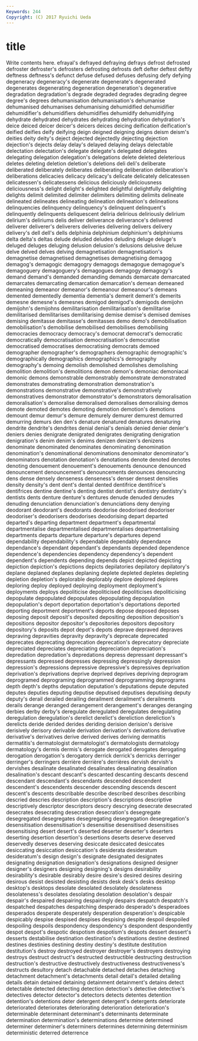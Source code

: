 ```yaml
---
Keywords: 244 
Copyright: (C) 2017 Ryuichi Ueda
---
```


# title

Write contents here.
efrayal's defrayed defraying defrays
defrost defrosted defroster defroster's defrosters defrosting defrosts deft defter deftest
deftly deftness deftness's defunct defuse defused defuses defusing defy defying
degeneracy degeneracy's degenerate degenerate's degenerated degenerates degenerating degeneration degeneration's degenerative
degradation degradation's degrade degraded degrades degrading degree degree's degrees dehumanisation
dehumanisation's dehumanise dehumanised dehumanises dehumanising dehumidified dehumidifier dehumidifier's dehumidifiers dehumidifies
dehumidify dehumidifying dehydrate dehydrated dehydrates dehydrating dehydration dehydration's deice deiced
deicer deicer's deicers deices deicing deification deification's deified deifies deify
deifying deign deigned deigning deigns deism deism's deities deity deity's
deject dejected dejectedly dejecting dejection dejection's dejects delay delay's delayed
delaying delays delectable delectation delectation's delegate delegate's delegated delegates delegating
delegation delegation's delegations delete deleted deleterious deletes deleting deletion deletion's
deletions deli deli's deliberate deliberated deliberately deliberates deliberating deliberation deliberation's
deliberations delicacies delicacy delicacy's delicate delicately delicatessen delicatessen's delicatessens delicious
deliciously deliciousness deliciousness's delight delight's delighted delightful delightfully delighting delights
delimit delimited delimiter delimiters delimiting delimits delineate delineated delineates delineating
delineation delineation's delineations delinquencies delinquency delinquency's delinquent delinquent's delinquently delinquents
deliquescent deliria delirious deliriously delirium delirium's deliriums delis deliver deliverance
deliverance's delivered deliverer deliverer's deliverers deliveries delivering delivers delivery delivery's
dell dell's dells delphinia delphinium delphinium's delphiniums delta delta's deltas
delude deluded deludes deluding deluge deluge's deluged deluges deluging delusion
delusion's delusions delusive deluxe delve delved delves delving demagnetisation demagnetisation's
demagnetise demagnetised demagnetises demagnetising demagog demagog's demagogic demagogry demagogs demagogue
demagogue's demagoguery demagoguery's demagogues demagogy demagogy's demand demand's demanded demanding
demands demarcate demarcated demarcates demarcating demarcation demarcation's demean demeaned demeaning
demeanor demeanor's demeanour demeanour's demeans demented dementedly dementia dementia's demerit
demerit's demerits demesne demesne's demesnes demigod demigod's demigods demijohn demijohn's
demijohns demilitarisation demilitarisation's demilitarise demilitarised demilitarises demilitarising demise demise's demised
demises demising demitasse demitasse's demitasses demo demo's demobilisation demobilisation's demobilise
demobilised demobilises demobilising democracies democracy democracy's democrat democrat's democratic democratically
democratisation democratisation's democratise democratised democratises democratising democrats demoed demographer demographer's
demographers demographic demographic's demographically demographics demographics's demography demography's demoing demolish
demolished demolishes demolishing demolition demolition's demolitions demon demon's demoniac demoniacal
demonic demons demonstrable demonstrably demonstrate demonstrated demonstrates demonstrating demonstration demonstration's
demonstrations demonstrative demonstrative's demonstratively demonstratives demonstrator demonstrator's demonstrators demoralisation demoralisation's
demoralise demoralised demoralises demoralising demos demote demoted demotes demoting demotion
demotion's demotions demount demur demur's demure demurely demurer demurest demurred
demurring demurs den den's denature denatured denatures denaturing dendrite dendrite's
dendrites denial denial's denials denied denier denier's deniers denies denigrate
denigrated denigrates denigrating denigration denigration's denim denim's denims denizen denizen's
denizens denominate denominated denominates denominating denomination denomination's denominational denominations denominator
denominator's denominators denotation denotation's denotations denote denoted denotes denoting denouement
denouement's denouements denounce denounced denouncement denouncement's denouncements denounces denouncing dens
dense densely denseness denseness's denser densest densities density density's dent
dent's dental dented dentifrice dentifrice's dentifrices dentine dentine's denting dentist
dentist's dentistry dentistry's dentists dents denture denture's dentures denude denuded
denudes denuding denunciation denunciation's denunciations deny denying deodorant deodorant's deodorants
deodorise deodorised deodoriser deodoriser's deodorisers deodorises deodorising depart departed departed's
departing department department's departmental departmentalise departmentalised departmentalises departmentalising departments departs
departure departure's departures depend dependability dependability's dependable dependably dependance dependance's
dependant dependant's dependants depended dependence dependence's dependencies dependency dependency's dependent
dependent's dependents depending depends depict depicted depicting depiction depiction's depictions
depicts depilatories depilatory depilatory's deplane deplaned deplanes deplaning deplete depleted
depletes depleting depletion depletion's deplorable deplorably deplore deplored deplores deploring
deploy deployed deploying deployment deployment's deployments deploys depoliticise depoliticised depoliticises
depoliticising depopulate depopulated depopulates depopulating depopulation depopulation's deport deportation deportation's
deportations deported deporting deportment deportment's deports depose deposed deposes deposing
deposit deposit's deposited depositing deposition deposition's depositions depositor depositor's depositories
depositors depository depository's deposits depot depot's depots deprave depraved depraves
depraving depravities depravity depravity's deprecate deprecated deprecates deprecating deprecation deprecation's
deprecatory depreciate depreciated depreciates depreciating depreciation depreciation's depredation depredation's depredations
depress depressant depressant's depressants depressed depresses depressing depressingly depression depression's
depressions depressive depressive's depressives deprivation deprivation's deprivations deprive deprived deprives
depriving deprogram deprogramed deprograming deprogrammed deprogramming deprograms depth depth's depths
deputation deputation's deputations depute deputed deputes deputies deputing deputise deputised
deputises deputising deputy deputy's derail derailed derailing derailment derailment's derailments
derails derange deranged derangement derangement's deranges deranging derbies derby derby's
deregulate deregulated deregulates deregulating deregulation deregulation's derelict derelict's dereliction dereliction's
derelicts deride derided derides deriding derision derision's derisive derisively derisory
derivable derivation derivation's derivations derivative derivative's derivatives derive derived derives
deriving dermatitis dermatitis's dermatologist dermatologist's dermatologists dermatology dermatology's dermis dermis's
derogate derogated derogates derogating derogation derogation's derogatory derrick derrick's derricks
derringer derringer's derringers derrière derrière's derrières dervish dervish's dervishes desalinate
desalinated desalinates desalinating desalination desalination's descant descant's descanted descanting descants
descend descendant descendant's descendants descended descendent descendent's descendents descender descending
descends descent descent's descents describable describe described describes describing descried
descries description description's descriptions descriptive descriptively descriptor descriptors descry descrying
desecrate desecrated desecrates desecrating desecration desecration's desegregate desegregated desegregates desegregating
desegregation desegregation's desensitisation desensitisation's desensitise desensitised desensitises desensitising desert desert's
deserted deserter deserter's deserters deserting desertion desertion's desertions deserts deserve
deserved deservedly deserves deserving desiccate desiccated desiccates desiccating desiccation desiccation's
desiderata desideratum desideratum's design design's designate designated designates designating designation
designation's designations designed designer designer's designers designing designing's designs desirability
desirability's desirable desirably desire desire's desired desires desiring desirous desist
desisted desisting desists desk desk's desks desktop desktop's desktops desolate
desolated desolately desolateness desolateness's desolates desolating desolation desolation's despair despair's
despaired despairing despairingly despairs despatch despatch's despatched despatches despatching desperado
desperado's desperadoes desperados desperate desperately desperation desperation's despicable despicably despise
despised despises despising despite despoil despoiled despoiling despoils despondency despondency's
despondent despondently despot despot's despotic despotism despotism's despots dessert dessert's
desserts destabilise destination destination's destinations destine destined destines destinies destining
destiny destiny's destitute destitution destitution's destroy destroyed destroyer destroyer's destroyers
destroying destroys destruct destruct's destructed destructible destructing destruction destruction's destructive
destructively destructiveness destructiveness's destructs desultory detach detachable detached detaches detaching
detachment detachment's detachments detail detail's detailed detailing details detain detained
detaining detainment detainment's detains detect detectable detected detecting detection detection's
detective detective's detectives detector detector's detectors detects detentes detention detention's
detentions deter detergent detergent's detergents deteriorate deteriorated deteriorates deteriorating deterioration
deterioration's determinable determinant determinant's determinants determinate determination determination's determinations determine
determined determiner determiner's determiners determines determining determinism deterministic deterred deterrence

